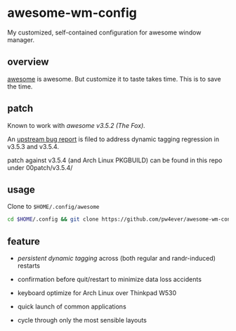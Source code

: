 awesome-wm-config
=================

My customized, self-contained configuration for awesome window manager.

overview
-----

[awesome][] is awesome. But customize it to taste takes time. This is to save the time.

patch
-----

Known to work with *awesome v3.5.2 (The Fox).*

An [upstream bug report][] is filed to address dynamic tagging regression in v3.5.3 and v3.5.4.

patch against v3.5.4 (and Arch Linux PKGBUILD) can be found in this repo under 00patch/v3.5.4/

usage
-----

Clone to `$HOME/.config/awesome`

```bash
cd $HOME/.config && git clone https://github.com/pw4ever/awesome-wm-config.git awesome
```

feature
-----

* *persistent dynamic tagging* across (both regular and randr-induced) restarts

* confirmation before quit/restart to minimize data loss accidents

* keyboard optimize for Arch Linux over Thinkpad W530 

* quick launch of common applications

* cycle through only the most sensible layouts

[awesome]: http://awesome.naquadah.org/wiki/Main_Page "awesome wm wiki"
[upstream bug report]: https://awesome.naquadah.org/bugs/index.php?do=details&task_id=1249&project=1&order=dateopened&sort=desc
